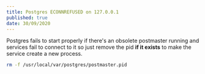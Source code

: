 ```yaml
---
title: Postgres ECONNREFUSED on 127.0.0.1
published: true
date: 30/09/2020
---
```


Postgres fails to start properly if there's an obsolete postmaster running and services fail to connect to it so just remove the pid **if it exists**
to make the service create a new process.

```sh
rm -f /usr/local/var/postgres/postmaster.pid
```
